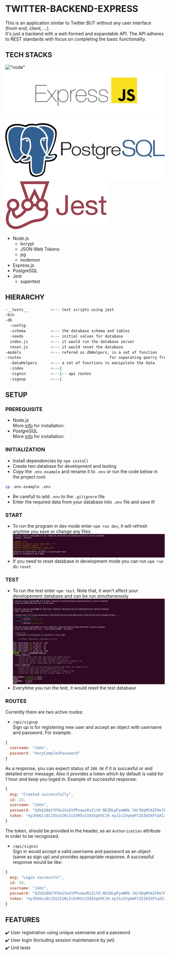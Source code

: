 # TWITTER-BACKEND-EXPRESS

This is an application similar to Twitter BUT without any user interface (front-end, client, ...).</br>
It's just a backend with a well-formed and expandable API. The API adheres to REST standards with focus on completing the basic functionality.

## TECH STACKS

!["node"](https://github.com/alizmn/twitter-express-backend/blob/master/image/node.webp=250x)
!["express"](https://github.com/alizmn/twitter-express-backend/blob/master/image/express.jpeg?=250x)
!["psql"](https://github.com/alizmn/twitter-express-backend/blob/master/image/psql.jpeg?=250x)
!["jest"](https://github.com/alizmn/twitter-express-backend/blob/master/image/jest.png?=250x)

- Node.js
  - bcrypt
  - JSON Web Tokens
  - pg
  - nodemon
- Express.js
- PostgreSQL
- Jest
  - supertest

## HIERARCHY

```bash
-__tests__          <--- test scripts using jest
-bin
-db
  -config
  -schema           <--- the database schema and tables
  -seeds            <--- initial values for database
  index.js          <--- it would run the database server
  reset.js          <--- it would reset the database
-models             <--- refered as dbHelpers, is a set of function
-routes                                       for separating querry from the logic
  -dataHelpers      <--- a set of functions to manipulate the data
  -index            <---|
  -signin           <---|-- api routes
  -signup           <---|
```

## SETUP

### PREREQUISITE

- Node.js<br/>
  More [info](https://nodejs.org/en/) for installation.
- PostgreSQL<br/>
  More [info](https://www.postgresql.org/docs/) for installation.

### INITIALIZATION

- Install dependencies by `npm install`
- Create two database for development and testing
- Copy the `.env.example` and rename it to `.env` or run the code below in the project root:

```sh
cp .env.example .env
```

- Be carefull to add `.env` to the `.gitignore` file
- Enter the required data from your database into `.env` file and save it!

### START

- To run the program in dev mode enter `npm run dev`, it will refresh anytime you save or change any files
  !["Screenshot of run"](https://github.com/alizmn/twitter-express-backend/blob/master/image/run.png?raw=true)
- If you need to reset database in development mode you can run `npm run db:reset`

### TEST

- To run the test enter `npm test`. Note that, it won't affect your developement database and can be run simultaneously
  !["Screenshot of tests"](https://github.com/alizmn/twitter-express-backend/blob/master/image/testing.png?raw=true)
- Everytime you run the test, it would reset the test database

### ROUTES

Currently there are two active routes:

- `/api/signup`<br/>
  Sign up is for registering new user and accept an object with username and password. For example:

```javascript
{
  username: "John",
  password: "VeryComplexPassword"
}
```

As a response, you can expect status of `200 OK` if it is succesful or and detailed error message. Also it provides a token which by default is valid for 1 hour and keep you loged in. Example of successful response:

```javascript
{
  msg: "Created successfully",
  id: 24,
  username: "John",
  password: "$2b$10$CYFOa1SvGtPPvawzRsZitO.NEZOLpFyeW0k.lH/SDqMtAIFHx7Fai",
  token: "eyJhbGciOiJIUzI1NiIsInR5cCI6IkpXVCJ9.eyJ1c2VybmFtZSI6IkFtaXIzMDAyMDAwMCIsImlhdCI6MTYxMTY5OTcxNywiZXhwIjoxNjExNzAzMzE3fQ.Rjpc9wpjXvHIlNwBAZOtNUZl4XeEBCxCA288L7ns-is"
}
```

The token, should be provided in the header, as an `Authorization` attribute in order to be recognized.

- `/api/signin`<br/>
  Sign in would accept a valid username and password as an object (same as sign up) and provides appropriate response. A successful response would be like:

```javascript
{
  msg: "Login successful",
  id: 24,
  username: "John",
  password: "$2b$10$CYFOa1SvGtPPvawzRsZitO.NEZOLpFyeW0k.lH/SDqMtAIFHx7Fai",
  token: "eyJhbGciOiJIUzI1NiIsInR5cCI6IkpXVCJ9.eyJ1c2VybmFtZSI6IkFtaXIzMDAyMDAwMCIsImlhdCI6MTYxMTcwMDA0NCwiZXhwIjoxNjExNzAzNjQ0fQ.rHL48VDVIZyxxDW5yNvHFGWasQmerza-zF0W7e2TFiM"
}
```

## FEATURES

✔️ User registration using unique username and a password</br>
✔️ User login (Including session maintenance by jwt)</br>
✔️ Unit tests
